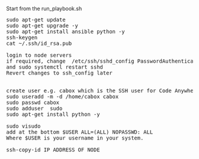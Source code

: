 Start from the run_playbook.sh

<pre>
sudo apt-get update
sudo apt-get upgrade -y
sudo apt-get install ansible python -y
ssh-keygen
cat ~/.ssh/id_rsa.pub

login to node servers
if required, change  /etc/ssh/sshd_config PasswordAuthentication yes
and sudo systemctl restart sshd
Revert changes to ssh_config later  


create user e.g. cabox which is the SSH user for Code Anywhere
sudo useradd -m -d /home/cabox cabox
sudo passwd cabox
sudo adduser <username> sudo
sudo apt-get install python -y

sudo visudo 
add at the bottom $USER ALL=(ALL) NOPASSWD: ALL
Where $USER is your username in your system.

ssh-copy-id IP_ADDRESS_OF_NODE
</pre>
